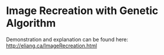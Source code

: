 # Image Recreation with Genetic Algorithm
Demonstration and explanation can be found here: http://eliang.ca/ImageRecreation.html
